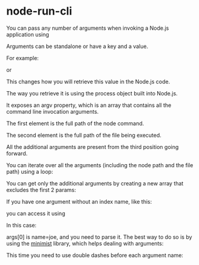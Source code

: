 # node-run-cli

You can pass any number of arguments when invoking a Node.js application using

Arguments can be standalone or have a key and a value.

For example:

or

This changes how you will retrieve this value in the Node.js code.

The way you retrieve it is using the process object built into Node.js.

It exposes an argv property, which is an array that contains all the command line invocation arguments.

The first element is the full path of the node command.

The second element is the full path of the file being executed.

All the additional arguments are present from the third position going forward.

You can iterate over all the arguments (including the node path and the file path) using a loop:

You can get only the additional arguments by creating a new array that excludes the first 2 params:

If you have one argument without an index name, like this:

you can access it using

In this case:

args[0] is name=joe, and you need to parse it. The best way to do so is by using the [minimist](https://www.npmjs.com/package/minimist) library, which helps dealing with arguments:

This time you need to use double dashes before each argument name: